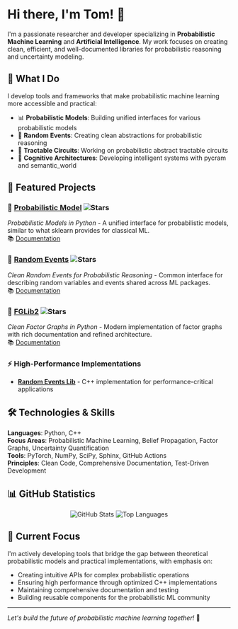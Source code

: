 # Hi there, I'm Tom! 👋

I'm a passionate researcher and developer specializing in **Probabilistic Machine Learning** and **Artificial Intelligence**. My work focuses on creating clean, efficient, and well-documented libraries for probabilistic reasoning and uncertainty modeling.

## 🚀 What I Do

I develop tools and frameworks that make probabilistic machine learning more accessible and practical:

- 📊 **Probabilistic Models**: Building unified interfaces for various probabilistic models
- 🎲 **Random Events**: Creating clean abstractions for probabilistic reasoning
- 🧠 **Tractable Circuits**: Working on probabilistic abstract tractable circuits
- 🤖 **Cognitive Architectures**: Developing intelligent systems with pycram and semantic_world

## 🔬 Featured Projects

### 🎯 [Probabilistic Model](https://github.com/tomsch420/probabilistic_model) ![Stars](https://img.shields.io/github/stars/tomsch420/probabilistic_model?style=flat-square)
*Probabilistic Models in Python* - A unified interface for probabilistic models, similar to what sklearn provides for classical ML.  
📚 [Documentation](https://probabilistic-model.readthedocs.io/en/latest/)

### 🎲 [Random Events](https://github.com/tomsch420/random-events) ![Stars](https://img.shields.io/github/stars/tomsch420/random-events?style=flat-square)
*Clean Random Events for Probabilistic Reasoning* - Common interface for describing random variables and events shared across ML packages.  
📚 [Documentation](https://random-events.readthedocs.io/en/latest/)

### 🔄 [FGLib2](https://github.com/tomsch420/fglib2) ![Stars](https://img.shields.io/github/stars/tomsch420/fglib2?style=flat-square)
*Clean Factor Graphs in Python* - Modern implementation of factor graphs with rich documentation and refined architecture.  
📚 [Documentation](https://fglib2.readthedocs.io/en/latest/)

### ⚡ High-Performance Implementations
- [**Random Events Lib**](https://github.com/tomsch420/random-events-lib) - C++ implementation for performance-critical applications

## 🛠️ Technologies & Skills

**Languages**: Python, C++  
**Focus Areas**: Probabilistic Machine Learning, Belief Propagation, Factor Graphs, Uncertainty Quantification  
**Tools**: PyTorch, NumPy, SciPy, Sphinx, GitHub Actions  
**Principles**: Clean Code, Comprehensive Documentation, Test-Driven Development

## 📊 GitHub Statistics

<div align="center">
  <img src="https://github-readme-stats.vercel.app/api?username=tomsch420&show_icons=true&theme=dark&count_private=true" alt="GitHub Stats" />
  <img src="https://github-readme-stats.vercel.app/api/top-langs/?username=tomsch420&layout=compact&theme=dark" alt="Top Languages" />
</div>

## 🎯 Current Focus

I'm actively developing tools that bridge the gap between theoretical probabilistic models and practical implementations, with emphasis on:
- Creating intuitive APIs for complex probabilistic operations
- Ensuring high performance through optimized C++ implementations  
- Maintaining comprehensive documentation and testing
- Building reusable components for the probabilistic ML community

---

*Let's build the future of probabilistic machine learning together!* 🚀